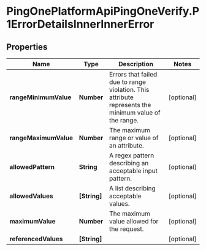 # PingOnePlatformApiPingOneVerify.P1ErrorDetailsInnerInnerError

## Properties

Name | Type | Description | Notes
------------ | ------------- | ------------- | -------------
**rangeMinimumValue** | **Number** | Errors that failed due to range violation. This attribute represents the minimum value of the range. | [optional] 
**rangeMaximumValue** | **Number** | The maximum range or value of an attribute. | [optional] 
**allowedPattern** | **String** | A regex pattern describing an acceptable input pattern. | [optional] 
**allowedValues** | **[String]** | A list describing acceptable values. | [optional] 
**maximumValue** | **Number** | The maximum value allowed for the request. | [optional] 
**referencedValues** | **[String]** |  | [optional] 


